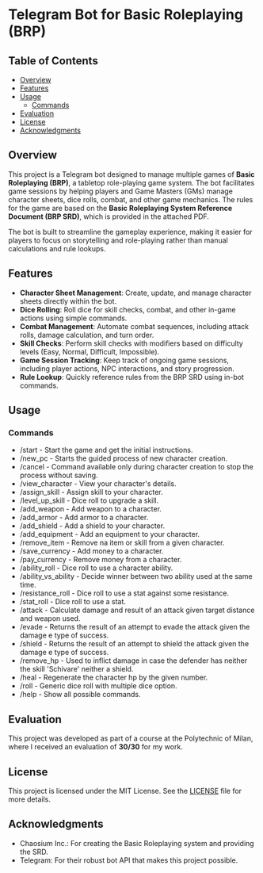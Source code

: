 # Telegram Bot for Basic Roleplaying (BRP) 

## Table of Contents
- [Overview](#overview)
- [Features](#features)
- [Usage](#usage)
  - [Commands](#commands)
- [Evaluation](#evaluation)
- [License](#license)
- [Acknowledgments](#acknowledgments)

## Overview
This project is a Telegram bot designed to manage multiple games of **Basic Roleplaying (BRP)**, a tabletop role-playing game system. The bot facilitates game sessions by helping players and Game Masters (GMs) manage character sheets, dice rolls, combat, and other game mechanics. The rules for the game are based on the **Basic Roleplaying System Reference Document (BRP SRD)**, which is provided in the attached PDF.

The bot is built to streamline the gameplay experience, making it easier for players to focus on storytelling and role-playing rather than manual calculations and rule lookups.

## Features

- **Character Sheet Management**: Create, update, and manage character sheets directly within the bot.
- **Dice Rolling**: Roll dice for skill checks, combat, and other in-game actions using simple commands.
- **Combat Management**: Automate combat sequences, including attack rolls, damage calculation, and turn order.
- **Skill Checks**: Perform skill checks with modifiers based on difficulty levels (Easy, Normal, Difficult, Impossible).
- **Game Session Tracking**: Keep track of ongoing game sessions, including player actions, NPC interactions, and story progression.
- **Rule Lookup**: Quickly reference rules from the BRP SRD using in-bot commands.


## Usage
### Commands
- /start - Start the game and get the initial instructions.
- /new_pc - Starts the guided process of new character creation.
- /cancel - Command available only during character creation to stop the process without saving.
- /view_character - View your character's details.
- /assign_skill - Assign skill to your character.
- /level_up_skill - Dice roll to upgrade a skill.
- /add_weapon - Add weapon to a character.
- /add_armor - Add armor to a character.
- /add_shield - Add a shield to your character.
- /add_equipment - Add an equipment to your character.
- /remove_item - Remove na item or skill from a given character.
- /save_currency - Add money to a character.
- /pay_currency - Remove money from a character.
- /ability_roll - Dice roll to use a character ability.
- /ability_vs_ability - Decide winner between two ability used at the same time.
- /resistance_roll - Dice roll to use a stat against some resistance.
- /stat_roll - Dice roll to use a stat.
- /attack - Calculate damage and result of an attack given target distance and weapon used.
- /evade - Returns the result of an attempt to evade the attack given the damage e type of success.
- /shield - Returns the result of an attempt to shield the attack given the damage e type of success.
- /remove_hp - Used to inflict damage in case the defender has neither the skill 'Schivare' neither a shield.
- /heal - Regenerate the character hp by the given number.
- /roll - Generic dice roll with multiple dice option.
- /help - Show all possible commands.

## Evaluation
This project was developed as part of a course at the Polytechnic of Milan, where I received an evaluation of **30/30** for my work.

## License
This project is licensed under the MIT License. See the [LICENSE](LICENSE) file for more details.

## Acknowledgments
- Chaosium Inc.: For creating the Basic Roleplaying system and providing the SRD.
- Telegram: For their robust bot API that makes this project possible.
